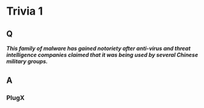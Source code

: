 # Trivia 1
## Q
***This family of malware has gained notoriety after anti-virus and threat intelligence companies claimed that it was being used by several Chinese military groups.***

## A
### PlugX
